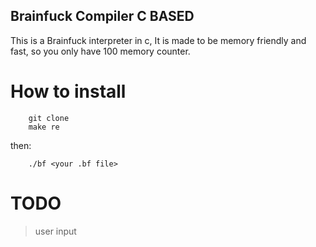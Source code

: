 ## Brainfuck Compiler C BASED

This is a Brainfuck interpreter in c,
It is made to be memory friendly and fast, so you only have 100 memory counter.

# How to install

```
    git clone
    make re
```

then:
```
    ./bf <your .bf file>
```

# TODO

> user input